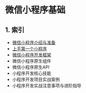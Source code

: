# 微信小程序基础

## 1. 索引

* [微信小程序介绍与准备](./base/1.intro.md)
* [上手第一个小程序](./2.env.md)
* [微信小程序开发框架](./3.framework.md)
* 微信小程序原生组件
* 微信小程序原生API
* 小程序开发核心技能
* 小程序开发项目实战案例
* 小程序开发实战注意事项与进阶指导
